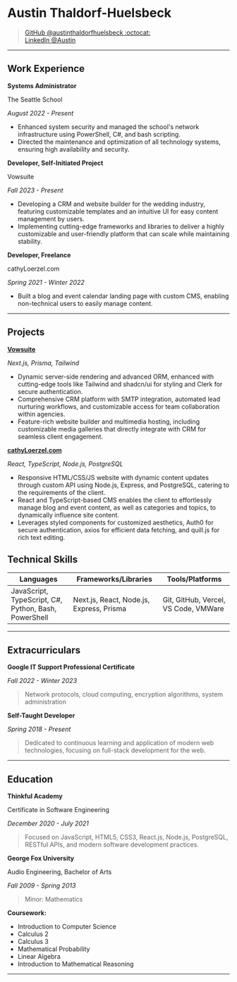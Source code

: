 # Austin Thaldorf-Huelsbeck

> [GitHub @austinthaldorfhuelsbeck :octocat:](https://github.com/austinthaldorfhuelsbeck)  
> [LinkedIn @Austin](https://linkedin.com/in/AustinHuelsbeck)  

---

## Work Experience

**Systems Administrator**

The Seattle School

_August 2022 - Present_

* Enhanced system security and managed the school's network infrastructure using PowerShell, C#, and bash scripting.
* Directed the maintenance and optimization of all technology systems, ensuring high availability and security.

**Developer, Self-Initiated Project**

Vowsuite

_Fall 2023 - Present_

* Developing a CRM and website builder for the wedding industry, featuring customizable templates and an intuitive UI for easy content management by users.
* Implementing cutting-edge frameworks and libraries to deliver a highly customizable and user-friendly platform that can scale while maintaining stability.

**Developer, Freelance**

cathyLoerzel.com

_Spring 2021 - Winter 2022_

* Built a blog and event calendar landing page with custom CMS, enabling non-technical users to easily manage content.

---

## Projects

**[Vowsuite](https://github.com/austinthaldorfhuelsbeck/vowsuite-v2)**

_Next.js, Prisma, Tailwind_

* Dynamic server-side rendering and advanced ORM, enhanced with cutting-edge tools like Tailwind and shadcn/ui for styling and Clerk for secure authentication.
* Comprehensive CRM platform with SMTP integration, automated lead nurturing workflows, and customizable access for team collaboration within agencies.
* Feature-rich website builder and multimedia hosting, including customizable media galleries that directly integrate with CRM for seamless client engagement.

**[cathyLoerzel.com](https://github.com/austinthaldorfhuelsbeck/website-builder-dashboard)**

_React, TypeScript, Node.js, PostgreSQL_  

* Responsive HTML/CSS/JS website with dynamic content updates through custom API using Node.js, Express, and PostgreSQL, catering to the requirements of the client.
* React and TypeScript-based CMS enables the client to effortlessly manage blog and event content, as well as categories and topics, to dynamically influence site content.
* Leverages styled components for customized aesthetics, Auth0 for secure authentication, axios for efficient data fetching, and quill.js for rich text editing.

## Technical Skills

| Languages         | Frameworks/Libraries                | Tools/Platforms                   |
| ----------------- | ----------------------------------- | --------------------------------- |
| JavaScript, TypeScript, C#, Python, Bash, PowerShell | Next.js, React, Node.js, Express, Prisma | Git, GitHub, Vercel, VS Code, VMWare |

---

## Extracurriculars

**Google IT Support Professional Certificate**

_Fall 2022 - Winter 2023_

> Network protocols, cloud computing, encryption algorithms, system administration

**Self-Taught Developer**  

_Spring 2018 - Present_  

> Dedicated to continuous learning and application of modern web technologies, focusing on full-stack development for the web.

---

## Education

**Thinkful Academy**

Certificate in Software Engineering  

_December 2020 - July 2021_

> Focused on JavaScript, HTML5, CSS3, React.js, Node.js, PostgreSQL, RESTful APIs, and modern software development practices.

**George Fox University**

Audio Engineering, Bachelor of Arts

_Fall 2009 - Spring 2013_

> Minor: Mathematics

**Coursework:**

* Introduction to Computer Science
* Calculus 2
* Calculus 3
* Mathematical Probability
* Linear Algebra
* Introduction to Mathematical Reasoning

---
